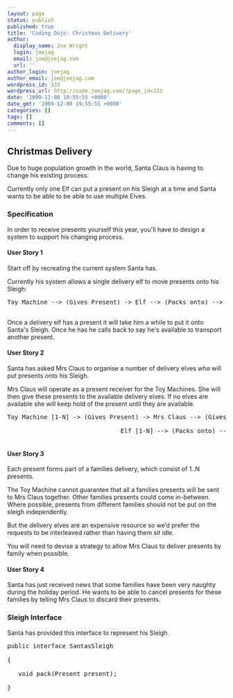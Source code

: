 ```yaml
---
layout: page
status: publish
published: true
title: 'Coding Dojo: Christmas Delivery'
author:
  display_name: Joe Wright
  login: joejag
  email: joe@joejag.com
  url: ''
author_login: joejag
author_email: joe@joejag.com
wordpress_id: 333
wordpress_url: http://code.joejag.com/?page_id=333
date: '2009-12-08 19:55:55 +0000'
date_gmt: '2009-12-08 19:55:55 +0000'
categories: []
tags: []
comments: []
---
```

<h2>Christmas Delivery</h2>
<p>Due to huge population growth in the world, Santa Claus is having to change his existing process. </p>
<p>Currently only one Elf can put a present on his Sleigh at a time and Santa wants to be able to be able to use multiple Elves.</p>
<h3>Specification</h3>
<p>In order to receive presents yourself this year, you'll have to design a system to support his changing process.</p>
<h4>User Story 1</h4>
<p>Start off by recreating the current system Santa has.  </p>
<p>Currently his system allows a single delivery elf to move presents onto his Sleigh:</p>
<pre class="sh_ruby">
Toy Machine --> (Gives Present) -> Elf --> (Packs onto) --> Santa Sleigh<br />
</pre></p>
<p>Once a delivery elf has a present it will take him a while to put it onto Santa's Sleigh.  Once he has he calls back to say he's available to transport another present.</p>
<h4>User Story 2</h4>
<p>Santa has asked Mrs Claus to organise a number of delivery elves who will put presents onto his Sleigh.</p>
<p>Mrs Claus will operate as a present receiver for the Toy Machines.  She will then give these presents to the available delivery elves.  If no elves are available she will keep hold of the present until they are available.</p>
<pre class="sh_ruby">
Toy Machine [1-N] -> (Gives Present) -> Mrs Claus --> (Gives Present) -><br />
                               Elf [1-N] --> (Packs onto) --> Santa Sleigh<br />
</pre></p>
<h4>User Story 3</h4>
<p>Each present forms part of a families delivery, which consist of 1..N presents. </p>
<p>The Toy Machine cannot guarantee that all a families presents will be sent to Mrs Claus together.  Other families presents could come in-between.  Where possible, presents from different families should not be put on the sleigh independently.  </p>
<p>But the delivery elves are an expensive resource so we&rsquo;d prefer the requests to be interleaved rather than having them sit idle.</p>
<p>You will need to devise a strategy to allow Mrs Claus to deliver presents by family when possible.</p>
<h4>User Story 4</h4>
<p>Santa has just received news that some families have been very naughty during the holiday period.  He wants to be able to cancel presents for these families by telling Mrs Claus to discard their presents.</p>
<h3>Sleigh Interface</h3>
<p>Santa has provided this interface to represent his Sleigh.</p>
<pre class="sh_java sh_sourceCode">
public interface SantasSleigh<br />
{<br />
   void pack(Present present);<br />
}<br />
</pre></p>
